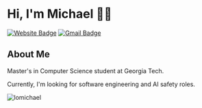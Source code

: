 # Hi, I'm Michael 👋🏼
[![Website Badge](https://img.shields.io/badge/-lomichael.org-47CCCC?style=flat&logo=Google-Chrome&logoColor=white&link=https://www.lomichael.org)](https://www.lomichael.org)
[![Gmail Badge](https://img.shields.io/badge/-mlo41@gatech.edu-c14438?style=flat&logo=Gmail&logoColor=white&link=mailto:mlo41@gatech.edu)](mailto:mlo41@gatech.edu)
<img src="https://komarev.com/ghpvc/?username=lomikee&style=flat-square&color=blue" alt=""/>

<h2>About Me</h2>

<div align="left">
<p>Master's in Computer Science student at Georgia Tech.</p>
<p>Currently, I'm looking for software engineering and AI safety roles.</p>
</div>

<div align="left>
<p align="left"> <img align="left" src="https://github-readme-stats.vercel.app/api?username=lomichael&show_icons=true&theme=graywhite" alt="lomichael" /></p>
</div>
